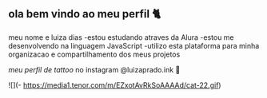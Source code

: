 ## ola bem vindo ao meu perfil 🐈

meu nome e luiza dias 
-estou estudando atraves da Alura
-estou me desenvolvendo na linguagem JavaScript
-utilizo esta plataforma para minha organizacao e compartilhamento dos meus projetos

*meu perfil de tattoo* no instagram
@luizaprado.ink 💟

![](- https://media1.tenor.com/m/EZxotAvRkSoAAAAd/cat-22.gif)

